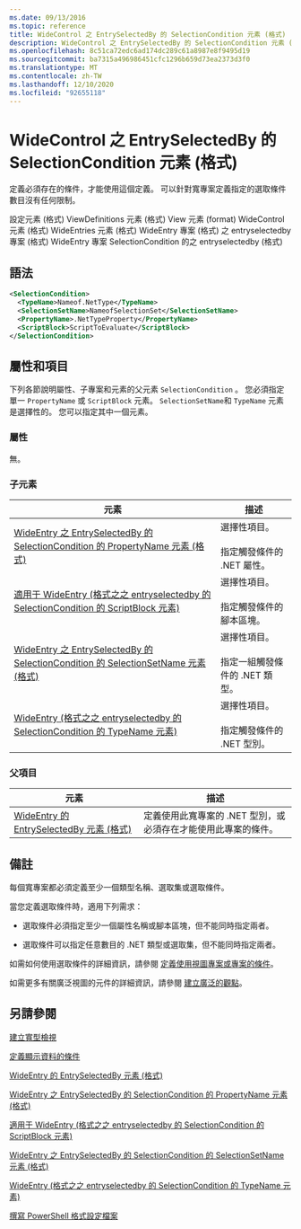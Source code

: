 ```yaml
---
ms.date: 09/13/2016
ms.topic: reference
title: WideControl 之 EntrySelectedBy 的 SelectionCondition 元素 (格式)
description: WideControl 之 EntrySelectedBy 的 SelectionCondition 元素 (格式)
ms.openlocfilehash: 8c51ca72edc6ad174dc289c61a8987e8f9495d19
ms.sourcegitcommit: ba7315a496986451cfc1296b659d73ea2373d3f0
ms.translationtype: MT
ms.contentlocale: zh-TW
ms.lasthandoff: 12/10/2020
ms.locfileid: "92655118"
---
```

# <a name="selectioncondition-element-for-entryselectedby-for-widecontrol-format"></a>WideControl 之 EntrySelectedBy 的 SelectionCondition 元素 (格式)

定義必須存在的條件，才能使用這個定義。 可以針對寬專案定義指定的選取條件數目沒有任何限制。

設定元素 (格式) ViewDefinitions 元素 (格式) View 元素 (format) WideControl 元素 (格式) WideEntries 元素 (格式) WideEntry 專案 (格式) 之 entryselectedby 專案 (格式) WideEntry 專案 SelectionCondition 的之 entryselectedby (格式) 

## <a name="syntax"></a>語法

```xml
<SelectionCondition>
  <TypeName>Nameof.NetType</TypeName>
  <SelectionSetName>NameofSelectionSet</SelectionSetName>
  <PropertyName>.NetTypeProperty</PropertyName>
  <ScriptBlock>ScriptToEvaluate</ScriptBlock>
</SelectionCondition>
```

## <a name="attributes-and-elements"></a>屬性和項目

下列各節說明屬性、子專案和元素的父元素 `SelectionCondition` 。 您必須指定單一 `PropertyName` 或 `ScriptBlock` 元素。 `SelectionSetName`和 `TypeName` 元素是選擇性的。 您可以指定其中一個元素。

### <a name="attributes"></a>屬性

無。

### <a name="child-elements"></a>子元素

|元素|描述|
|-------------|-----------------|
|[WideEntry 之 EntrySelectedBy 的 SelectionCondition 的 PropertyName 元素 (格式)](./propertyname-element-for-selectioncondition-for-entryselectedby-for-wideentry-format.md)|選擇性項目。<br /><br /> 指定觸發條件的 .NET 屬性。|
|[適用于 WideEntry (格式之之 entryselectedby 的 SelectionCondition 的 ScriptBlock 元素) ](./scriptblock-element-for-selectioncondition-for-entryselectedby-for-widecontrol-format.md)|選擇性項目。<br /><br /> 指定觸發條件的腳本區塊。|
|[WideEntry 之 EntrySelectedBy 的 SelectionCondition 的 SelectionSetName 元素 (格式)](./selectionsetname-element-for-selectioncondition-for-entryselectedby-for-wideentry-format.md)|選擇性項目。<br /><br /> 指定一組觸發條件的 .NET 類型。|
|[WideEntry (格式之之 entryselectedby 的 SelectionCondition 的 TypeName 元素) ](./typename-element-for-selectioncondition-for-entryselectedby-for-widecontrol-format.md)|選擇性項目。<br /><br /> 指定觸發條件的 .NET 型別。|

### <a name="parent-elements"></a>父項目

|元素|描述|
|-------------|-----------------|
|[WideEntry 的 EntrySelectedBy 元素 (格式)](./entryselectedby-element-for-wideentry-format.md)|定義使用此寬專案的 .NET 型別，或必須存在才能使用此專案的條件。|

## <a name="remarks"></a>備註

每個寬專案都必須定義至少一個類型名稱、選取集或選取條件。

當您定義選取條件時，適用下列需求：

- 選取條件必須指定至少一個屬性名稱或腳本區塊，但不能同時指定兩者。

- 選取條件可以指定任意數目的 .NET 類型或選取集，但不能同時指定兩者。

如需如何使用選取條件的詳細資訊，請參閱 [定義使用視圖專案或專案的條件](./defining-conditions-for-displaying-data.md)。

如需更多有關廣泛視圖的元件的詳細資訊，請參閱 [建立廣泛的觀點](./creating-a-wide-view.md)。

## <a name="see-also"></a>另請參閱

[建立寬型檢視](./creating-a-wide-view.md)

[定義顯示資料的條件](./defining-conditions-for-displaying-data.md)

[WideEntry 的 EntrySelectedBy 元素 (格式)](./entryselectedby-element-for-wideentry-format.md)

[WideEntry 之 EntrySelectedBy 的 SelectionCondition 的 PropertyName 元素 (格式)](./propertyname-element-for-selectioncondition-for-entryselectedby-for-wideentry-format.md)

[適用于 WideEntry (格式之之 entryselectedby 的 SelectionCondition 的 ScriptBlock 元素) ](./scriptblock-element-for-selectioncondition-for-entryselectedby-for-widecontrol-format.md)

[WideEntry 之 EntrySelectedBy 的 SelectionCondition 的 SelectionSetName 元素 (格式)](./selectionsetname-element-for-selectioncondition-for-entryselectedby-for-wideentry-format.md)

[WideEntry (格式之之 entryselectedby 的 SelectionCondition 的 TypeName 元素) ](./typename-element-for-selectioncondition-for-entryselectedby-for-widecontrol-format.md)

[撰寫 PowerShell 格式設定檔案](./writing-a-powershell-formatting-file.md)
